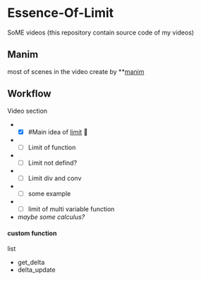 # Essence-Of-Limit

SoME videos (this repository contain source code of my videos)

## Manim

most of scenes in the video create by **[manim](https://github.com/3b1b/manim)

## Workflow
Video section
- - [x] #Main idea of [limit](https://tutorial.math.lamar.edu/classes/calcI/defnoflimit.aspx) :tada:
- - [ ] Limit of function
- - [ ] Limit not defind?
- - [ ] Limit div and conv
- - [ ] some example
- - [ ] limit of multi variable function
- *maybe some calculus?*
#### custom function
list
- get_delta
- delta_update
